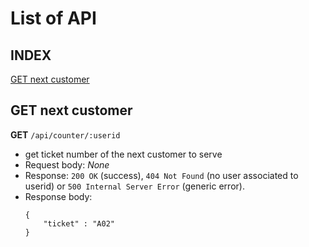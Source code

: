 # List of API

## INDEX

[GET next customer](#get-next-customer)

## GET next customer

**GET** `/api/counter/:userid`
  - get ticket number of the next customer to serve
  - Request body: _None_
  - Response: `200 OK` (success), `404 Not Found` (no user associated to userid) or `500 Internal Server Error` (generic error).
  - Response body: 
    ```
    {
        "ticket" : "A02"
    }
    ```

